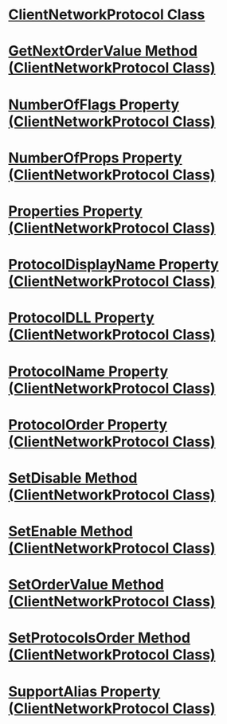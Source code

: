 # [ClientNetworkProtocol Class](clientnetworkprotocol-class.md)
# [GetNextOrderValue Method (ClientNetworkProtocol Class)](getnextordervalue-method-clientnetworkprotocol-class.md)
# [NumberOfFlags Property (ClientNetworkProtocol Class)](numberofflags-property-clientnetworkprotocol-class.md)
# [NumberOfProps Property (ClientNetworkProtocol Class)](numberofprops-property-clientnetworkprotocol-class.md)
# [Properties Property (ClientNetworkProtocol Class)](properties-property-clientnetworkprotocol-class.md)
# [ProtocolDisplayName Property (ClientNetworkProtocol Class)](protocoldisplayname-property-clientnetworkprotocol-class.md)
# [ProtocolDLL Property (ClientNetworkProtocol Class)](protocoldll-property-clientnetworkprotocol-class.md)
# [ProtocolName Property (ClientNetworkProtocol Class)](protocolname-property-clientnetworkprotocol-class.md)
# [ProtocolOrder Property (ClientNetworkProtocol Class)](protocolorder-property-clientnetworkprotocol-class.md)
# [SetDisable Method (ClientNetworkProtocol Class)](setdisable-method-clientnetworkprotocol-class.md)
# [SetEnable Method (ClientNetworkProtocol Class)](setenable-method-clientnetworkprotocol-class.md)
# [SetOrderValue Method (ClientNetworkProtocol Class)](setordervalue-method-clientnetworkprotocol-class.md)
# [SetProtocolsOrder Method (ClientNetworkProtocol Class)](setprotocolsorder-method-clientnetworkprotocol-class.md)
# [SupportAlias Property (ClientNetworkProtocol Class)](supportalias-property-clientnetworkprotocol-class.md)
